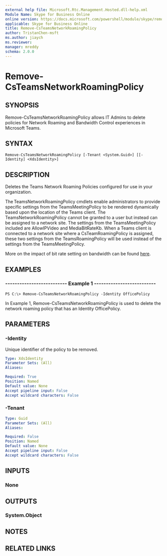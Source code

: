 ```yaml
---
external help file: Microsoft.Rtc.Management.Hosted.dll-help.xml
Module Name: Skype for Business Online
online version: https://docs.microsoft.com/powershell/module/skype/remove-csteamsnetworkroamingpolicy
applicable: Skype for Business Online
title: Remove-CsTeamsNetworkRoamingPolicy
author: TristanChen-msft
ms.author: jiaych
ms.reviewer: 
manager: mreddy
schema: 2.0.0
---
```


# Remove-CsTeamsNetworkRoamingPolicy

## SYNOPSIS

Remove-CsTeamsNetworkRoamingPolicy allows IT Admins to delete policies for Network Roaming and Bandwidth Control experiences in Microsoft Teams.

## SYNTAX

```
Remove-CsTeamsNetworkRoamingPolicy [-Tenant <System.Guid>] [[-Identity] <XdsIdentity>]
```

## DESCRIPTION
Deletes the Teams Network Roaming Policies configured for use in your organization.

The TeamsNetworkRoamingPolicy cmdlets enable administrators to provide specific settings from the TeamsMeetingPolicy to be rendered dynamically based upon the location of the Teams client.  The TeamsNetworkRoamingPolicy cannot be granted to a user but instead can be assigned to a network site.  The settings from the TeamsMeetingPolicy included are AllowIPVideo and MediaBitRateKb. When a Teams client is connected to a network site where a CsTeamRoamingPolicy is assigned, these two settings from the TeamsRoamingPolicy will be used instead of the settings from the TeamsMeetingPolicy.   

More on the impact of bit rate setting on bandwidth can be found [here](https://docs.microsoft.com/en-us/microsoftteams/prepare-network).

## EXAMPLES

### -------------------------- Example 1 --------------------------
```
PS C:\> Remove-CsTeamsNetworkRoamingPolicy -Identity OfficePolicy
```

In Example 1, Remove-CsTeamsNetworkRoamingPolicy is used to delete the network roaming policy that has an Identity OfficePolicy.

## PARAMETERS

### -Identity
Unique identifier of the policy to be removed.

```yaml
Type: XdsIdentity
Parameter Sets: (All)
Aliases:

Required: True
Position: Named
Default value: None
Accept pipeline input: False
Accept wildcard characters: False
```

### -Tenant

```yaml
Type: Guid
Parameter Sets: (All)
Aliases:

Required: False
Position: Named
Default value: None
Accept pipeline input: False
Accept wildcard characters: False
```

## INPUTS

### None

## OUTPUTS

### System.Object

## NOTES

## RELATED LINKS
